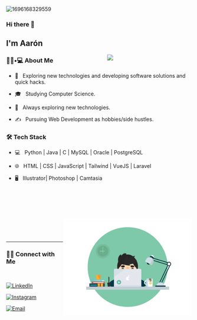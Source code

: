 ![1696168329559](https://github.com/canteroaa/canteroaa/assets/111013326/3849b1bf-eacb-47c6-8aa5-bc09de0bba53)

### Hi there 👋<h2> I'm Aarón</h2>

<img align='right' src="https://media.giphy.com/media/M9gbBd9nbDrOTu1Mqx/giphy.gif" width="230">

<h3> 👨🏻•💻 About Me </h3>



- 🤔 &nbsp; Exploring new technologies and developing software solutions and quick hacks.

- 🎓 &nbsp; Studying Computer Science.

- 🌱 &nbsp; Always exploring new technologies.

- ✍️ &nbsp; Pursuing Web Development as hobbies/side hustles.



<h3>🛠 Tech Stack</h3>



- 💻 &nbsp; Python | Java | C | MySQL | Oracle | PostgreSQL

- 🌐 &nbsp; HTML | CSS | JavaScript | Tailwind | VueJS | Laravel


- 🖥 &nbsp; Illustrator| Photoshop | Camtasia




<br/><br/>



<br/>

<br/>

<img src="https://github.com/nirala69/nirala69/blob/master/70804f7e25b11f29db904f2fa7b4cd9d.gif" width="350" align='right'>



<br><br>



<hr>



<h3> 🤝🏻 Connect with Me </h3>

<br>



<p align="center">


<a href="https://www.linkedin.com/in/canteroaa/"><img alt="LinkedIn" src="https://img.shields.io/badge/LinkedIn-Aarón%20Ocampo-blue?style=flat-square&logo=linkedin"></a>

<a href="https://www.instagram.com/canteroaa/"><img alt="Instagram" src="https://img.shields.io/badge/Instagram-canteroaa-black?style=flat-square&logo=instagram"></a>

<a href="mailto:ocampocanteroaaron@fpuna.edu.py"><img alt="Email" src="https://img.shields.io/badge/Email-ocampocanteroaaron@fpuna.edu.py-blue?style=flat-square&logo=gmail"></a>

</p>






